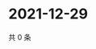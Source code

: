 # 2021-12-29

共 0 条

<!-- BEGIN WEIBO -->
<!-- 最后更新时间 Wed Dec 29 2021 07:00:35 GMT+0800 (China Standard Time) -->

<!-- END WEIBO -->
